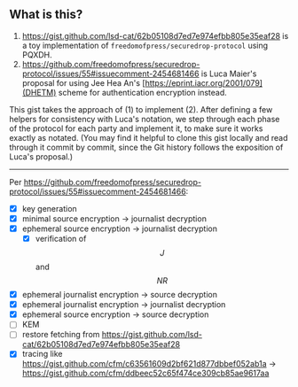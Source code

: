## What is this?

1. <https://gist.github.com/lsd-cat/62b05108d7ed7e974efbb805e35eaf28> is a toy implementation of `freedomofpress/securedrop-protocol` using PQXDH.
2. <https://github.com/freedomofpress/securedrop-protocol/issues/55#issuecomment-2454681466> is Luca Maier's proposal for using Jee Hea An's [https://eprint.iacr.org/2001/079](DHETM) scheme for authentication encryption instead.

This gist takes the approach of (1) to implement (2).  After defining a few helpers for consistency with Luca's notation, we step through each phase of the protocol for each party and implement it, to make sure it works exactly as notated.  (You may find it helpful to clone this gist locally and read through it commit by commit, since the Git history follows the exposition of Luca's proposal.)


---

Per <https://github.com/freedomofpress/securedrop-protocol/issues/55#issuecomment-2454681466>:

- [x] key generation
- [x] minimal source encryption → journalist decryption
- [x] ephemeral source encryption → journalist decryption
  - [x] verification of $$J$$ and $$NR$$
- [x] ephemeral journalist encryption → source decryption
- [x] ephemeral journalist encryption → journalist decryption
- [x] ephemeral source encryption → source decryption
- [ ] KEM
- [ ] restore fetching from <https://gist.github.com/lsd-cat/62b05108d7ed7e974efbb805e35eaf28>
- [x] tracing like <https://gist.github.com/cfm/c63561609d2bf621d877dbbef052ab1a> → <https://gist.github.com/cfm/ddbeec52c65f474ce309cb85ae9617aa>